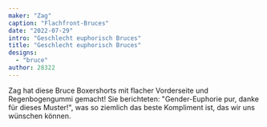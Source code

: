 ```yaml
---
maker: "Zag"
caption: "Flachfront-Bruces"
date: "2022-07-29"
intro: "Geschlecht euphorisch Bruces"
title: "Geschlecht euphorisch Bruces"
designs:
  - "bruce"
author: 28322
---
```


Zag hat diese Bruce Boxershorts mit flacher Vorderseite und Regenbogengummi gemacht! Sie berichteten: "Gender-Euphorie pur, danke für dieses Muster!", was so ziemlich das beste Kompliment ist, das wir uns wünschen können.

